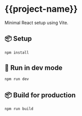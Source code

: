 # {{project-name}}

Minimal React setup using Vite.

## 📦 Setup
```bash
npm install
```


## 🚀 Run in dev mode
```bash
npm run dev
```


## 📦 Build for production
```bash
npm run build
```